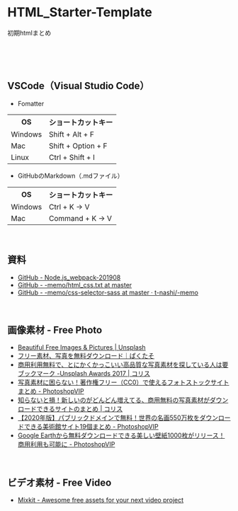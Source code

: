 # HTML_Starter-Template
初期htmlまとめ

<br><br><br>


## VSCode（Visual Studio Code）
* Fomatter
<table>
<tbody>
<tr>
<th>OS</th>
<th>ショートカットキー</th>
</tr>
<tr>
<td>Windows</td>
<td>Shift + Alt + F</td>
</tr>
<tr>
<td>Mac</td>
<td>Shift + Option + F</td>
</tr>
<tr>
<td>Linux</td>
<td>Ctrl + Shift + I</td>
</tr>
</tbody>
</table>

* GitHubのMarkdown（.mdファイル）
<table>
<tbody>
<tr>
<th>OS</th>
<th>ショートカットキー</th>
</tr>
<tr>
<td>Windows</td>
<td>Ctrl + K → V</td>
</tr>
<tr>
<td>Mac</td>
<td>Command + K → V</td>
</tr>
</tbody>
</table>




<br>



## 資料
* [GitHub - Node.js_webpack-201908](https://github.com/t-nashi/Node.js_webpack-201908)
* [GitHub - -memo/html_css.txt at master](https://github.com/t-nashi/-memo/blob/master/html_css.txt)
* [GitHub - -memo/css-selector-sass at master · t-nashi/-memo](https://github.com/t-nashi/-memo/blob/master/css-selector-sass)

<br>



## 画像素材 - Free Photo
* [Beautiful Free Images & Pictures | Unsplash](https://unsplash.com/)
* [フリー素材、写真を無料ダウンロード｜ぱくたそ](https://www.pakutaso.com/)
* [商用利用無料で、とにかくかっこいい高品質な写真素材を探している人は要ブックマーク -Unsplash Awards 2017 | コリス](https://coliss.com/articles/freebies/unsplash-awards-2017.html)
* [写真素材に困らない！著作権フリー（CC0）で使えるフォトストックサイトまとめ - PhotoshopVIP](http://photoshopvip.net/86500)
* [知らないと損！新しいのがどんどん増えてる、商用無料の写真素材がダウンロードできるサイトのまとめ | コリス](https://coliss.com/articles/freebies/stock-photos-for-2017.html)
* [【2020年版】パブリックドメインで無料！世界の名画550万枚をダウンロードできる美術館サイト19個まとめ - PhotoshopVIP](http://photoshopvip.net/111868)
* [Google Earthから無料ダウンロードできる美しい壁紙1000枚がリリース！商用利用も可能に - PhotoshopVIP](http://photoshopvip.net/120793)

<br>



## ビデオ素材 - Free Video
* [Mixkit - Awesome free assets for your next video project](https://mixkit.co/)






